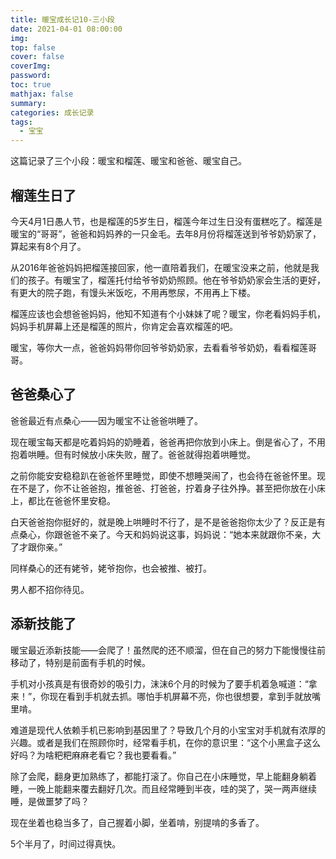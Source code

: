 ```yaml
---
title: 暖宝成长记10-三小段
date: 2021-04-01 08:00:00
img: 
top: false
cover: false
coverImg: 
password: 
toc: true
mathjax: false
summary: 
categories: 成长记录
tags:
  - 宝宝
---
```


这篇记录了三个小段：暖宝和榴莲、暖宝和爸爸、暖宝自己。

## 榴莲生日了

今天4月1日愚人节，也是榴莲的5岁生日，榴莲今年过生日没有蛋糕吃了。榴莲是暖宝的“哥哥”，爸爸和妈妈养的一只金毛。去年8月份将榴莲送到爷爷奶奶家了，算起来有8个月了。

从2016年爸爸妈妈把榴莲接回家，他一直陪着我们，在暖宝没来之前，他就是我们的孩子。有暖宝了，榴莲托付给爷爷奶奶照顾。他在爷爷奶奶家会生活的更好，有更大的院子跑，有馒头米饭吃，不用再憋尿，不用再上下楼。

榴莲应该也会想爸爸妈妈，他知不知道有个小妹妹了呢？暖宝，你老看妈妈手机，妈妈手机屏幕上还是榴莲的照片，你肯定会喜欢榴莲的吧。

暖宝，等你大一点，爸爸妈妈带你回爷爷奶奶家，去看看爷爷奶奶，看看榴莲哥哥。

## 爸爸桑心了

爸爸最近有点桑心——因为暖宝不让爸爸哄睡了。

现在暖宝每天都是吃着妈妈的奶睡着，爸爸再把你放到小床上。倒是省心了，不用抱着哄睡。但有时候放小床失败，醒了。爸爸就得抱着哄睡觉。

之前你能安安稳稳趴在爸爸怀里睡觉，即使不想睡哭闹了，也会待在爸爸怀里。现在不是了，你不让爸爸抱，推爸爸、打爸爸，拧着身子往外挣。甚至把你放在小床上，都比在爸爸怀里安稳。

白天爸爸抱你挺好的，就是晚上哄睡时不行了，是不是爸爸抱你太少了？反正是有点桑心，你跟爸爸不亲了。今天和妈妈说这事，妈妈说：“她本来就跟你不亲，大了才跟你亲。”

同样桑心的还有姥爷，姥爷抱你，也会被推、被打。

男人都不招你待见。

## 添新技能了

暖宝最近添新技能——会爬了！虽然爬的还不顺溜，但在自己的努力下能慢慢往前移动了，特别是前面有手机的时候。

手机对小孩真是有很奇妙的吸引力，沫沫6个月的时候为了要手机着急喊道：“拿来！”，你现在看到手机就去抓。哪怕手机屏幕不亮，你也很想要，拿到手就放嘴里啃。

难道是现代人依赖手机已影响到基因里了？导致几个月的小宝宝对手机就有浓厚的兴趣。或者是我们在照顾你时，经常看手机，在你的意识里：“这个小黑盒子这么好吗？为啥粑粑麻麻老看它？我也要看看。”

除了会爬，翻身更加熟练了，都能打滚了。你自己在小床睡觉，早上能翻身躺着睡，一晚上能翻来覆去翻好几次。而且经常睡到半夜，哇的哭了，哭一两声继续睡，是做噩梦了吗？

现在坐着也稳当多了，自己握着小脚，坐着啃，别提啃的多香了。

5个半月了，时间过得真快。